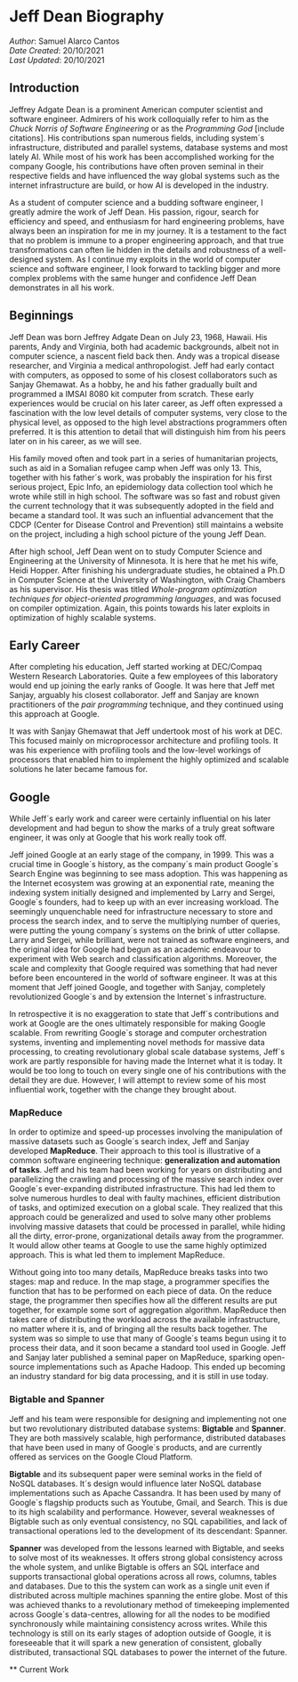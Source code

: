 # Jeff Dean Biography
*Author*: Samuel Alarco Cantos\
*Date Created*: 20/10/2021\
*Last Updated*: 20/10/2021 

## Introduction

Jeffrey Adgate Dean is a prominent American computer scientist and software engineer. Admirers of his work colloquially refer to him as the *Chuck Norris of Software Engineering* or as the *Programming God* [include citations]. His contributions span numerous fields, including system´s infrastructure, distributed and parallel systems, database systems and most lately AI. While most of his work has been accomplished working for the company Google, his contributions have often proven seminal in their respective fields and have influenced the way global systems such as the internet infrastructure are build, or how AI is developed in the industry. 

As a student of computer science and a budding software engineer, I greatly admire the work of Jeff Dean. His passion, rigour, search for efficiency and speed, and enthusiasm for hard engineering problems, have always been an inspiration for me in my journey. It is a testament to the fact that no problem is immune to a proper engineering approach, and that true transformations can often lie hidden in the details and robustness of a well-designed system. As I continue my exploits in the world of computer science and software engineer, I look forward to tackling bigger and more complex problems with the same hunger and confidence Jeff Dean demonstrates in all his work.

## Beginnings

Jeff Dean was born Jeffrey Adgate Dean on July 23, 1968, Hawaii. His parents, Andy and Virginia, both had academic backgrounds, albeit not in computer science, a nascent field back then. Andy was a tropical disease researcher, and Virginia a medical anthropologist. Jeff had early contact with computers, as opposed to some of his closest collaborators such as Sanjay Ghemawat. As a hobby, he and his father gradually built and programmed a IMSAI 8080 kit computer from scratch. These early experiences would be crucial on his later career, as Jeff often expressed a fascination with the low level details of computer systems, very close to the physical level, as opposed to the high level abstractions programmers often preferred. It is this attention to detail that will distinguish him from his peers later on in his career, as we will see.

 His family moved often and took part in a series of humanitarian projects, such as aid in a Somalian refugee camp when Jeff was only 13. This, together with his father´s work, was probably the inspiration for his first serious project, Epic Info, an epidemiology data collection tool which he wrote while still in high school. The software was so fast and robust given the current technology that it was subsequently adopted in the field and became a standard tool. It was such an influential advancement that the CDCP (Center for Disease Control and Prevention) still maintains a website on the project, including a high school picture of the young Jeff Dean. 

 After high school, Jeff Dean went on to study Computer Science and Engineering at the University of Minnesota. It is here that he met his wife, Heidi Hopper. After finishing his undergraduate studies, he obtained a Ph.D in Computer Science at the University of Washington, with Craig Chambers as his supervisor. His thesis was titled *Whole-program optimization techniques for object-oriented programming languages*, and was focused on compiler optimization. Again, this points towards his later exploits in optimization of highly scalable systems.

## Early Career

After completing his education, Jeff started working at DEC/Compaq Western Research Laboratories. Quite a few employees of this laboratory would end up joining the early ranks of Google. It was here that Jeff met Sanjay, arguably his closest collaborator. Jeff and Sanjay are known practitioners of the *pair programming* technique, and they continued using this approach at Google.

 It was with Sanjay Ghemawat that Jeff undertook most of his work at DEC. This focused mainly on microprocessor architecture and profiling tools. It was his experience with profiling tools and the low-level workings of processors that enabled him to implement the highly optimized and scalable solutions he later became famous for.

 ## Google

 While Jeff´s early work and career were certainly influential on his later development and had begun to show the marks of a truly great software engineer, it was only at Google that his work really took off. 
 
 Jeff joined Google at an early stage of the company, in 1999. This was a crucial time in Google´s history, as the company´s main product Google´s Search Engine was beginning to see mass adoption. This was happening as the Internet ecosystem was growing at an exponential rate, meaning the indexing system initially designed and implemented by Larry and Sergei, Google´s founders, had to keep up with an ever increasing workload. The seemingly unquenchable need for infrastructure necessary to store and process the search index, and to serve the multiplying number of queries, were putting the young company´s systems on the brink of utter collapse. Larry and Sergei, while brilliant, were not trained as software engineers, and the original idea for Google had begun as an academic endeavour to experiment with Web search and classification algorithms. Moreover, the scale and complexity that Google required was something that had never before been encountered in the world of software engineer. It was at this moment that Jeff joined Google, and together with Sanjay, completely revolutionized Google´s and by extension the Internet`s infrastructure.

 In retrospective it is no exaggeration to state that Jeff´s contributions and work at Google are the ones ultimately responsible for making Google scalable. From rewriting Google´s storage and computer orchestration systems, inventing and implementing novel methods for massive data processing, to creating revolutionary global scale database systems, Jeff´s work are partly responsible for having made the Internet what it is today. It would be too long to touch on every single one of his contributions with the detail they are due. However, I will attempt to review some of his most influential work, together with the change they brought about.

### MapReduce

In order to optimize and speed-up processes involving the manipulation of massive datasets such as Google´s search index, Jeff and Sanjay developed **MapReduce**. Their approach to this tool is illustrative of a common software engineering technique: **generalization and automation of tasks**. Jeff and his team had been working for years on distributing and parallelizing the crawling and processing of the massive search index over Google´s ever-expanding distributed infrastructure. This had led them to solve numerous hurdles to deal with faulty machines, efficient distribution of tasks, and optimized execution on a global scale. They realized that this approach could be generalized and used to solve many other problems involving massive datasets that could be processed in parallel, while hiding all the dirty, error-prone, organizational details away from the programmer. It would allow other teams at Google to use the same highly optimized approach. This is what led them to implement MapReduce.

Without going into too many details, MapReduce breaks tasks into two stages: map and reduce. In the map stage, a programmer specifies the function that has to be performed on each piece of data. On the reduce stage, the programmer then specifies how all the different results are put together, for example some sort of aggregation algorithm. MapReduce then takes care of distributing the workload across the available infrastructure, no matter where it is, and of bringing all the results back together. The system was so simple to use that many of Google´s teams begun using it to process their data, and it soon became a standard tool used in Google. Jeff and Sanjay later published a seminal paper on MapReduce, sparking open-source implementations such as Apache Hadoop. This ended up becoming an industry standard for big data processing, and it is still in use today.

### Bigtable and Spanner

Jeff and his team were responsible for designing and implementing not one but two revolutionary distributed database systems: **Bigtable** and **Spanner**. They are both massively scalable, high performance, distributed databases that have been used in many of Google´s products, and are currently offered as services on the Google Cloud Platform.

**Bigtable** and its subsequent paper were seminal works in the field of NoSQL databases. It´s design would influence later NoSQL database implementations such as Apache Cassandra. It has been used by many of Google´s flagship products such as Youtube, Gmail, and Search. This is due to its high scalability and performance. However, several weaknesses of Bigtable such as only eventual consistency, no SQL capabilities, and lack of transactional operations led to the development of its descendant: Spanner.

**Spanner** was developed from the lessons learned with Bigtable, and seeks to solve most of its weaknesses. It offers strong global consistency across the whole system, and unlike Bigtable is offers an SQL interface and supports transactional global operations across all rows, columns, tables and databases. Due to this the system can work as a single unit even if distributed across multiple machines spanning the entire globe. Most of this was achieved thanks to a revolutionary method of timekeeping implemented across Google´s data-centres, allowing for all the nodes to be modified synchronously while maintaining consistency across writes. While this technology is still on its early stages of adoption outside of Google, it is foreseeable that it will spark a new generation of consistent, globally distributed, transactional SQL databases to power the internet of the future.

** Current Work








